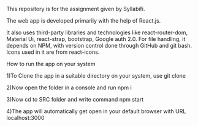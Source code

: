 This repository is for the assignment given by Syllabifi.


 The web app is developed primarily with the help of React.js. 
 
It also uses third-party libraries and technologies like react-router-dom, Material Ui, react-strap, bootstrap, Google auth 2.0.
For file handling, it depends on NPM, with version control done through GitHub and git bash.
Icons used in it are from react-icons.

How to run the app on your system

1)To Clone the app in a suitable directory on your system, use git clone <link>

2)Now open the folder in a console and run npm i 

3)Now cd to SRC folder and write command npm start 

4)The app will automatically get open in your default  browser with URL localhost:3000
